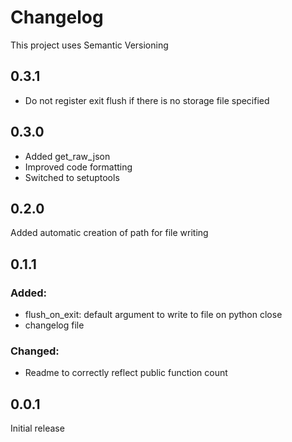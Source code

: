 # Changelog

This project uses Semantic Versioning

## 0.3.1

* Do not register exit flush if there is no storage file specified

## 0.3.0

* Added get_raw_json
* Improved code formatting
* Switched to setuptools

## 0.2.0

Added automatic creation of path for file writing

## 0.1.1

### Added:

* flush_on_exit: default argument to write to file on python close
* changelog file

### Changed:

* Readme to correctly reflect public function count

## 0.0.1

Initial release
